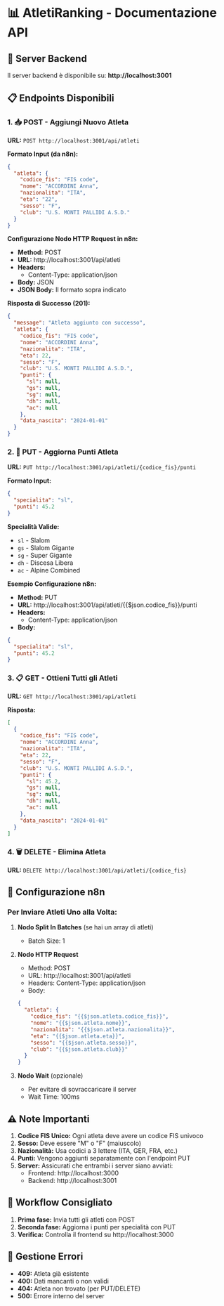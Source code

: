 # 📊 AtletiRanking - Documentazione API

## 🚀 Server Backend

Il server backend è disponibile su: **http://localhost:3001**

## 📋 Endpoints Disponibili

### 1. 📥 POST - Aggiungi Nuovo Atleta

**URL:** `POST http://localhost:3001/api/atleti`

**Formato Input (da n8n):**
```json
{
  "atleta": {
    "codice_fis": "FIS code",
    "nome": "ACCORDINI Anna",
    "nazionalita": "ITA",
    "eta": "22",
    "sesso": "F",
    "club": "U.S. MONTI PALLIDI A.S.D."
  }
}
```

**Configurazione Nodo HTTP Request in n8n:**
- **Method:** POST
- **URL:** http://localhost:3001/api/atleti
- **Headers:**
  - Content-Type: application/json
- **Body:** JSON
- **JSON Body:** Il formato sopra indicato

**Risposta di Successo (201):**
```json
{
  "message": "Atleta aggiunto con successo",
  "atleta": {
    "codice_fis": "FIS code",
    "nome": "ACCORDINI Anna",
    "nazionalita": "ITA",
    "eta": 22,
    "sesso": "F",
    "club": "U.S. MONTI PALLIDI A.S.D.",
    "punti": {
      "sl": null,
      "gs": null,
      "sg": null,
      "dh": null,
      "ac": null
    },
    "data_nascita": "2024-01-01"
  }
}
```

### 2. 🔄 PUT - Aggiorna Punti Atleta

**URL:** `PUT http://localhost:3001/api/atleti/{codice_fis}/punti`

**Formato Input:**
```json
{
  "specialita": "sl",
  "punti": 45.2
}
```

**Specialità Valide:**
- `sl` - Slalom
- `gs` - Slalom Gigante
- `sg` - Super Gigante
- `dh` - Discesa Libera
- `ac` - Alpine Combined

**Esempio Configurazione n8n:**
- **Method:** PUT
- **URL:** http://localhost:3001/api/atleti/{{$json.codice_fis}}/punti
- **Headers:**
  - Content-Type: application/json
- **Body:**
```json
{
  "specialita": "sl",
  "punti": 45.2
}
```

### 3. 📋 GET - Ottieni Tutti gli Atleti

**URL:** `GET http://localhost:3001/api/atleti`

**Risposta:**
```json
[
  {
    "codice_fis": "FIS code",
    "nome": "ACCORDINI Anna",
    "nazionalita": "ITA",
    "eta": 22,
    "sesso": "F",
    "club": "U.S. MONTI PALLIDI A.S.D.",
    "punti": {
      "sl": 45.2,
      "gs": null,
      "sg": null,
      "dh": null,
      "ac": null
    },
    "data_nascita": "2024-01-01"
  }
]
```

### 4. 🗑️ DELETE - Elimina Atleta

**URL:** `DELETE http://localhost:3001/api/atleti/{codice_fis}`

## 🔧 Configurazione n8n

### Per Inviare Atleti Uno alla Volta:

1. **Nodo Split In Batches** (se hai un array di atleti)
   - Batch Size: 1

2. **Nodo HTTP Request**
   - Method: POST
   - URL: http://localhost:3001/api/atleti
   - Headers: Content-Type: application/json
   - Body: 
   ```json
   {
     "atleta": {
       "codice_fis": "{{$json.atleta.codice_fis}}",
       "nome": "{{$json.atleta.nome}}",
       "nazionalita": "{{$json.atleta.nazionalita}}",
       "eta": "{{$json.atleta.eta}}",
       "sesso": "{{$json.atleta.sesso}}",
       "club": "{{$json.atleta.club}}"
     }
   }
   ```

3. **Nodo Wait** (opzionale)
   - Per evitare di sovraccaricare il server
   - Wait Time: 100ms

## ⚠️ Note Importanti

1. **Codice FIS Unico:** Ogni atleta deve avere un codice FIS univoco
2. **Sesso:** Deve essere "M" o "F" (maiuscolo)
3. **Nazionalità:** Usa codici a 3 lettere (ITA, GER, FRA, etc.)
4. **Punti:** Vengono aggiunti separatamente con l'endpoint PUT
5. **Server:** Assicurati che entrambi i server siano avviati:
   - Frontend: http://localhost:3000
   - Backend: http://localhost:3001

## 🎯 Workflow Consigliato

1. **Prima fase:** Invia tutti gli atleti con POST
2. **Seconda fase:** Aggiorna i punti per specialità con PUT
3. **Verifica:** Controlla il frontend su http://localhost:3000

## 🐛 Gestione Errori

- **409:** Atleta già esistente
- **400:** Dati mancanti o non validi
- **404:** Atleta non trovato (per PUT/DELETE)
- **500:** Errore interno del server
